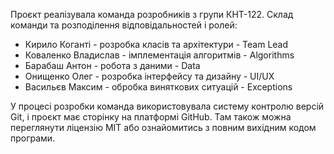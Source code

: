 Проєкт реалізувала команда розробників з групи КНТ-122. Склад команди та розподілення відповідальностей і ролей:

- Кирило Коганті - розробка класів та архітектури - Team Lead
- Коваленко Владислав - імплементація алгоритмів - Algorithms
- Барабаш Антон - робота з даними - Data
- Онищенко Олег - розробка інтерфейсу та дизайну - UI/UX
- Васильєв Максим - обробка виняткових ситуацій - Exceptions

У процесі розробки команда використовувала систему контролю версій Git, і проєкт має сторінку на платформі GitHub. Там також можна переглянути ліцензію MIT або ознайомитись з повним вихідним кодом програми.
